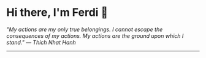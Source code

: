 <h1>Hi there, I'm Ferdi 👋</h1>

<p><em>
  "My actions are my only true belongings. I cannot escape the consequences of my actions. My actions are the ground upon which I stand." — Thich Nhat Hanh
</em></p>

---
